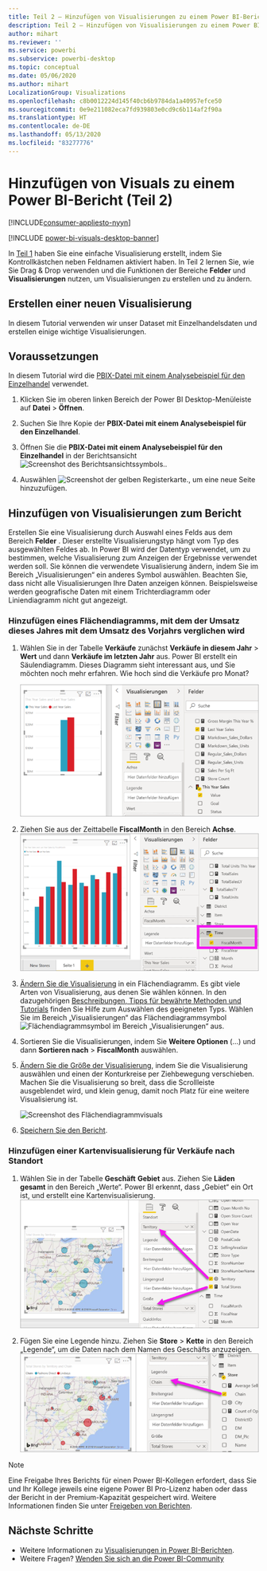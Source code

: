 ```yaml
---
title: Teil 2 – Hinzufügen von Visualisierungen zu einem Power BI-Bericht
description: Teil 2 – Hinzufügen von Visualisierungen zu einem Power BI-Bericht
author: mihart
ms.reviewer: ''
ms.service: powerbi
ms.subservice: powerbi-desktop
ms.topic: conceptual
ms.date: 05/06/2020
ms.author: mihart
LocalizationGroup: Visualizations
ms.openlocfilehash: c8b0012224d145f40cb6b9784da1a40957efce50
ms.sourcegitcommit: 0e9e211082eca7fd939803e0cd9c6b114af2f90a
ms.translationtype: HT
ms.contentlocale: de-DE
ms.lasthandoff: 05/13/2020
ms.locfileid: "83277776"
---
```

# <a name="add-visuals-to-a-power-bi-report-part-2"></a>Hinzufügen von Visuals zu einem Power BI-Bericht (Teil 2)

[!INCLUDE[consumer-appliesto-nyyn](../includes/consumer-appliesto-nyyn.md)]    

[!INCLUDE [power-bi-visuals-desktop-banner](../includes/power-bi-visuals-desktop-banner.md)]

In [Teil 1](power-bi-report-add-visualizations-i.md) haben Sie eine einfache Visualisierung erstellt, indem Sie Kontrollkästchen neben Feldnamen aktiviert haben.  In Teil 2 lernen Sie, wie Sie Drag & Drop verwenden und die Funktionen der Bereiche **Felder** und **Visualisierungen** nutzen, um Visualisierungen zu erstellen und zu ändern.


## <a name="create-a-new-visualization"></a>Erstellen einer neuen Visualisierung
In diesem Tutorial verwenden wir unser Dataset mit Einzelhandelsdaten und erstellen einige wichtige Visualisierungen.

## <a name="prerequisites"></a>Voraussetzungen

In diesem Tutorial wird die [PBIX-Datei mit einem Analysebeispiel für den Einzelhandel](https://download.microsoft.com/download/9/6/D/96DDC2FF-2568-491D-AAFA-AFDD6F763AE3/Retail%20Analysis%20Sample%20PBIX.pbix) verwendet.

1. Klicken Sie im oberen linken Bereich der Power BI Desktop-Menüleiste auf **Datei** > **Öffnen**.
   
2. Suchen Sie Ihre Kopie der **PBIX-Datei mit einem Analysebeispiel für den Einzelhandel**.

1. Öffnen Sie die **PBIX-Datei mit einem Analysebeispiel für den Einzelhandel** in der Berichtsansicht ![Screenshot des Berichtsansichtssymbols.](media/power-bi-visualization-kpi/power-bi-report-view.png).

1. Auswählen ![Screenshot der gelben Registerkarte.,](media/power-bi-visualization-kpi/power-bi-yellow-tab.png) um eine neue Seite hinzuzufügen.

## <a name="add-visualizations-to-the-report"></a>Hinzufügen von Visualisierungen zum Bericht

Erstellen Sie eine Visualisierung durch Auswahl eines Felds aus dem Bereich **Felder** . Dieser erstellte Visualisierungstyp hängt vom Typ des ausgewählten Feldes ab. In Power BI wird der Datentyp verwendet, um zu bestimmen, welche Visualisierung zum Anzeigen der Ergebnisse verwendet werden soll. Sie können die verwendete Visualisierung ändern, indem Sie im Bereich „Visualisierungen“ ein anderes Symbol auswählen. Beachten Sie, dass nicht alle Visualisierungen Ihre Daten anzeigen können. Beispielsweise werden geografische Daten mit einem Trichterdiagramm oder Liniendiagramm nicht gut angezeigt. 


### <a name="add-an-area-chart-that-looks-at-this-years-sales-compared-to-last-year"></a>Hinzufügen eines Flächendiagramms, mit dem der Umsatz dieses Jahres mit dem Umsatz des Vorjahrs verglichen wird

1. Wählen Sie in der Tabelle **Verkäufe** zunächst **Verkäufe in diesem Jahr** > **Wert** und dann **Verkäufe im letzten Jahr** aus. Power BI erstellt ein Säulendiagramm.  Dieses Diagramm sieht interessant aus, und Sie möchten noch mehr erfahren. Wie hoch sind die Verkäufe pro Monat?  
   
   ![Screenshot des Säulendiagramms](media/power-bi-report-add-visualizations-ii/power-bi-start.png)

2. Ziehen Sie aus der Zeittabelle **FiscalMonth** in den Bereich **Achse**.  
   ![Screenshot des Säulendiagramms mit „FiscalMonth“ als Achse](media/power-bi-report-add-visualizations-ii/power-bi-fiscalmonth.png)

3. [Ändern Sie die Visualisierung](power-bi-report-change-visualization-type.md) in ein Flächendiagramm.  Es gibt viele Arten von Visualisierung, aus denen Sie wählen können. In den dazugehörigen [Beschreibungen, Tipps für bewährte Methoden und Tutorials](power-bi-visualization-types-for-reports-and-q-and-a.md) finden Sie Hilfe zum Auswählen des geeigneten Typs. Wählen Sie im Bereich „Visualisierungen“ das Flächendiagrammsymbol ![Flächendiagrammsymbol im Bereich „Visualisierungen“](media/power-bi-report-add-visualizations-ii/power-bi-area-chart.png) aus.

4. Sortieren Sie die Visualisierungen, indem Sie **Weitere Optionen** (...) und dann **Sortieren nach** >   **FiscalMonth** auswählen.

5. [Ändern Sie die Größe der Visualisierung](power-bi-visualization-move-and-resize.md), indem Sie die Visualisierung auswählen und einen der Konturkreise per Ziehbewegung verschieben. Machen Sie die Visualisierung so breit, dass die Scrollleiste ausgeblendet wird, und klein genug, damit noch Platz für eine weitere Visualisierung ist.
   
   ![Screenshot des Flächendiagrammvisuals](media/power-bi-report-add-visualizations-ii/pbi_part2_7b.png)
6. [Speichern Sie den Bericht](../create-reports/service-report-save.md).

### <a name="add-a-map-visualization-that-looks-at-sales-by-location"></a>Hinzufügen einer Kartenvisualisierung für Verkäufe nach Standort

1. Wählen Sie in der Tabelle **Geschäft** **Gebiet** aus. Ziehen Sie **Läden gesamt** in den Bereich „Werte“. Power BI erkennt, dass „Gebiet“ ein Ort ist, und erstellt eine Kartenvisualisierung.  
   ![Flächendiagramm](media/power-bi-report-add-visualizations-ii/power-bi-map1.png)

2. Fügen Sie eine Legende hinzu.  Ziehen Sie **Store** > **Kette** in den Bereich „Legende“, um die Daten nach dem Namen des Geschäfts anzuzeigen.  
   ![Zeichenbereich für den Bericht mit einem Pfeil, der von „Kette“ in der Liste „Felder“ nach „Kette“ im Bucket „Legende“ zeigt](media/power-bi-report-add-visualizations-ii/power-bi-chain.png)

> [!NOTE]
> Eine Freigabe Ihres Berichts für einen Power BI-Kollegen erfordert, dass Sie und Ihr Kollege jeweils eine eigene Power BI Pro-Lizenz haben oder dass der Bericht in der Premium-Kapazität gespeichert wird. Weitere Informationen finden Sie unter [Freigeben von Berichten](../collaborate-share/service-share-reports.md).

## <a name="next-steps"></a>Nächste Schritte
* Weitere Informationen zu [Visualisierungen in Power BI-Berichten](power-bi-report-visualizations.md).  
* Weitere Fragen? [Wenden Sie sich an die Power BI-Community](https://community.powerbi.com/)


